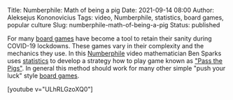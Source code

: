 Title: Numberphile: Math of being a pig
Date: 2021-09-14 08:00
Author: Aleksejus Kononovicius
Tags: video, Numberphile, statistics, board games, popular culture
Slug: numberphile-math-of-being-a-pig
Status: published

For many [board games](/tag/board-games/) have become a tool to retain their
sanity during COVID-19 lockdowns. These games vary in their complexity and
the mechanics they use. In this
[Numberphile](https://www.youtube.com/channel/UCoxcjq-8xIDTYp3uz647V5A)
video mathematician Ben Sparks uses [statistics](/tag/statistics) to
develop a strategy how to play game known as ["Pass the
Pigs"](https://en.wikipedia.org/wiki/Pass_the_Pigs). In general this method
should work for many other simple "push your luck" style [board
games](/tag/board-games).

[youtube v="ULhRLGzoXQ0"]

